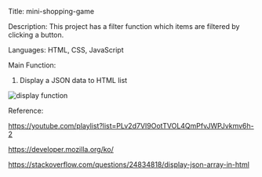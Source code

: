 Title: mini-shopping-game

Description: This project has a filter function which items are filtered by clicking a button.

Languages: HTML, CSS, JavaScript

Main Function:

1. Display a JSON data to HTML list

![display function](https://user-images.githubusercontent.com/64330888/119236079-79418380-bb70-11eb-8867-75465a7c6406.png)


Reference: 

https://youtube.com/playlist?list=PLv2d7VI9OotTVOL4QmPfvJWPJvkmv6h-2

https://developer.mozilla.org/ko/

https://stackoverflow.com/questions/24834818/display-json-array-in-html
